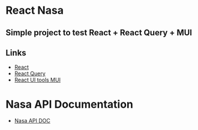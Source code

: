 # React Nasa
## Simple project to test React + React Query + MUI

## Links
 - [React](https://react.dev/)
 - [React Query](https://tanstack.com/query/v3/)
 - [React UI tools MUI](https://mui.com/)

# Nasa API Documentation
 - [Nasa API DOC](https://images.nasa.gov/docs/images.nasa.gov_api_docs.pdf)
